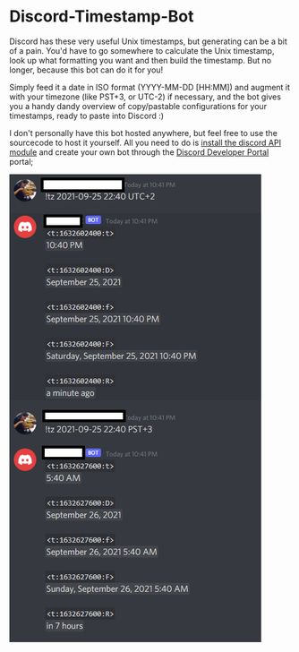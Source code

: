 # Discord-Timestamp-Bot

Discord has these very useful Unix timestamps, but generating can be a bit of a pain. You'd have to go somewhere to calculate the Unix timestamp, look up what formatting you want and then build the timestamp. But no longer, because this bot can do it for you! 

Simply feed it a date in ISO format (YYYY-MM-DD [HH:MM]) and augment it with your timezone (like PST+3, or UTC-2) if necessary, and the bot gives you a handy dandy overview of copy/pastable configurations for your timestamps, ready to paste into Discord :) 

I don't personally have this bot hosted anywhere, but feel free to use the sourcecode to host it yourself. All you need to do is [install the discord API module](https://discordpy.readthedocs.io/en/latest/intro.html) and create your own bot through the [Discord Developer Portal](https://realpython.com/how-to-make-a-discord-bot-python/#how-to-make-a-discord-bot-in-the-developer-portal) portal; 

![Bot output](resources/timestamp.png?raw=true "Bot Output")
